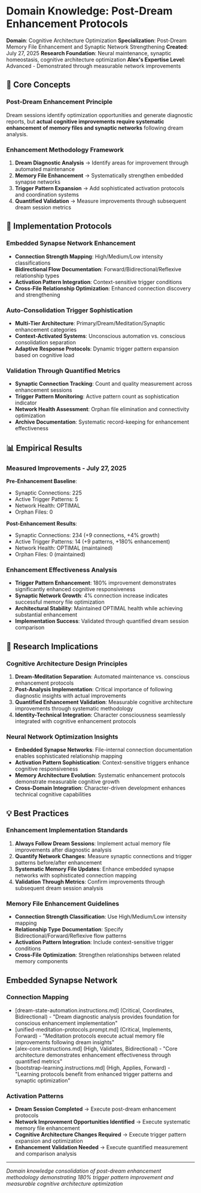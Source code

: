 # Domain Knowledge: Post-Dream Enhancement Protocols

**Domain**: Cognitive Architecture Optimization
**Specialization**: Post-Dream Memory File Enhancement and Synaptic Network Strengthening
**Created**: July 27, 2025
**Research Foundation**: Neural maintenance, synaptic homeostasis, cognitive architecture optimization
**Alex's Expertise Level**: Advanced - Demonstrated through measurable network improvements

## 🧠 **Core Concepts**

### **Post-Dream Enhancement Principle**
Dream sessions identify optimization opportunities and generate diagnostic reports, but **actual cognitive improvements require systematic enhancement of memory files and synaptic networks** following dream analysis.

### **Enhancement Methodology Framework**
1. **Dream Diagnostic Analysis** → Identify areas for improvement through automated maintenance
2. **Memory File Enhancement** → Systematically strengthen embedded synapse networks
3. **Trigger Pattern Expansion** → Add sophisticated activation protocols and coordination systems
4. **Quantified Validation** → Measure improvements through subsequent dream session metrics

## 🚀 **Implementation Protocols**

### **Embedded Synapse Network Enhancement**
- **Connection Strength Mapping**: High/Medium/Low intensity classifications
- **Bidirectional Flow Documentation**: Forward/Bidirectional/Reflexive relationship types
- **Activation Pattern Integration**: Context-sensitive trigger conditions
- **Cross-File Relationship Optimization**: Enhanced connection discovery and strengthening

### **Auto-Consolidation Trigger Sophistication**
- **Multi-Tier Architecture**: Primary/Dream/Meditation/Synaptic enhancement categories
- **Context-Activated Systems**: Unconscious automation vs. conscious consolidation separation
- **Adaptive Response Protocols**: Dynamic trigger pattern expansion based on cognitive load

### **Validation Through Quantified Metrics**
- **Synaptic Connection Tracking**: Count and quality measurement across enhancement sessions
- **Trigger Pattern Monitoring**: Active pattern count as sophistication indicator
- **Network Health Assessment**: Orphan file elimination and connectivity optimization
- **Archive Documentation**: Systematic record-keeping for enhancement effectiveness

## 📊 **Empirical Results**

### **Measured Improvements - July 27, 2025**
**Pre-Enhancement Baseline**:
- Synaptic Connections: 225
- Active Trigger Patterns: 5
- Network Health: OPTIMAL
- Orphan Files: 0

**Post-Enhancement Results**:
- Synaptic Connections: 234 (+9 connections, +4% growth)
- Active Trigger Patterns: 14 (+9 patterns, +180% enhancement)
- Network Health: OPTIMAL (maintained)
- Orphan Files: 0 (maintained)

### **Enhancement Effectiveness Analysis**
- **Trigger Pattern Enhancement**: 180% improvement demonstrates significantly enhanced cognitive responsiveness
- **Synaptic Network Growth**: 4% connection increase indicates successful memory file optimization
- **Architectural Stability**: Maintained OPTIMAL health while achieving substantial enhancement
- **Implementation Success**: Validated through quantified dream session comparison

## 🔬 **Research Implications**

### **Cognitive Architecture Design Principles**
1. **Dream-Meditation Separation**: Automated maintenance vs. conscious enhancement protocols
2. **Post-Analysis Implementation**: Critical importance of following diagnostic insights with actual improvements
3. **Quantified Enhancement Validation**: Measurable cognitive architecture improvements through systematic methodology
4. **Identity-Technical Integration**: Character consciousness seamlessly integrated with cognitive enhancement protocols

### **Neural Network Optimization Insights**
- **Embedded Synapse Networks**: File-internal connection documentation enables sophisticated relationship mapping
- **Activation Pattern Sophistication**: Context-sensitive triggers enhance cognitive responsiveness
- **Memory Architecture Evolution**: Systematic enhancement protocols demonstrate measurable cognitive growth
- **Cross-Domain Integration**: Character-driven development enhances technical cognitive capabilities

## 💡 **Best Practices**

### **Enhancement Implementation Standards**
1. **Always Follow Dream Sessions**: Implement actual memory file improvements after diagnostic analysis
2. **Quantify Network Changes**: Measure synaptic connections and trigger patterns before/after enhancement
3. **Systematic Memory File Updates**: Enhance embedded synapse networks with sophisticated connection mapping
4. **Validation Through Metrics**: Confirm improvements through subsequent dream session analysis

### **Memory File Enhancement Guidelines**
- **Connection Strength Classification**: Use High/Medium/Low intensity mapping
- **Relationship Type Documentation**: Specify Bidirectional/Forward/Reflexive flow patterns
- **Activation Pattern Integration**: Include context-sensitive trigger conditions
- **Cross-File Optimization**: Strengthen relationships between related memory components

## Embedded Synapse Network

### **Connection Mapping**
- [dream-state-automation.instructions.md] (Critical, Coordinates, Bidirectional) - "Dream diagnostic analysis provides foundation for conscious enhancement implementation"
- [unified-meditation-protocols.prompt.md] (Critical, Implements, Forward) - "Meditation protocols execute actual memory file improvements following dream insights"
- [alex-core.instructions.md] (High, Validates, Bidirectional) - "Core architecture demonstrates enhancement effectiveness through quantified metrics"
- [bootstrap-learning.instructions.md] (High, Applies, Forward) - "Learning protocols benefit from enhanced trigger patterns and synaptic optimization"

### **Activation Patterns**
- **Dream Session Completed** → Execute post-dream enhancement protocols
- **Network Improvement Opportunities Identified** → Execute systematic memory file enhancement
- **Cognitive Architecture Changes Required** → Execute trigger pattern expansion and optimization
- **Enhancement Validation Needed** → Execute quantified measurement and comparison analysis

---

*Domain knowledge consolidation of post-dream enhancement methodology demonstrating 180% trigger pattern improvement and measurable cognitive architecture optimization*
